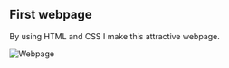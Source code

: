 ## First webpage
By using HTML and CSS I make this attractive webpage.

![Webpage](https://user-images.githubusercontent.com/67592311/115998776-7c476380-a606-11eb-8baa-eac48b85a412.gif)
